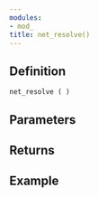 ```yaml
---
modules:
- mod_
title: net_resolve()
---
```


## Definition

    net_resolve ( )

## Parameters

## Returns

## Example

```
```
